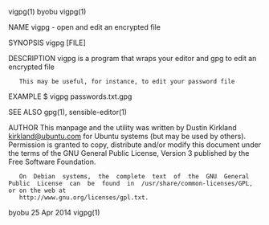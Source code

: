 vigpg(1)								     byobu								      vigpg(1)

NAME
       vigpg - open and edit an encrypted file

SYNOPSIS
       vigpg [FILE]

DESCRIPTION
       vigpg is a program that wraps your editor and gpg to edit an encrypted file

       This may be useful, for instance, to edit your password file

EXAMPLE
	$ vigpg passwords.txt.gpg

SEE ALSO
       gpg(1), sensible-editor(1)

AUTHOR
       This  manpage  and  the	utility	 was  written  by Dustin Kirkland <kirkland@ubuntu.com> for Ubuntu systems (but may be used by others).	 Permission is
       granted to copy, distribute and/or modify this document under the terms of the GNU General Public License, Version 3 published  by  the	Free  Software
       Foundation.

       On  Debian  systems,  the  complete  text  of  the  GNU	General	 Public	 License  can  be  found  in  /usr/share/common-licenses/GPL, or on the web at
       http://www.gnu.org/licenses/gpl.txt.

byobu									  25 Apr 2014								      vigpg(1)
